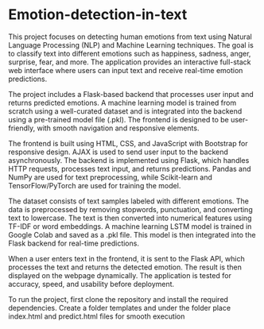 # Emotion-detection-in-text
This project focuses on detecting human emotions from text using Natural Language Processing (NLP) and Machine Learning techniques. The goal is to classify text into different emotions such as happiness, sadness, anger, surprise, fear, and more. The application provides an interactive full-stack web interface where users can input text and receive real-time emotion predictions.

The project includes a Flask-based backend that processes user input and returns predicted emotions. A machine learning model is trained from scratch using a well-curated dataset and is integrated into the backend using a pre-trained model file (.pkl). The frontend is designed to be user-friendly, with smooth navigation and responsive elements.

The frontend is built using HTML, CSS, and JavaScript with Bootstrap for responsive design. AJAX is used to send user input to the backend asynchronously. The backend is implemented using Flask, which handles HTTP requests, processes text input, and returns predictions. Pandas and NumPy are used for text preprocessing, while Scikit-learn and TensorFlow/PyTorch are used for training the model.

The dataset consists of text samples labeled with different emotions. The data is preprocessed by removing stopwords, punctuation, and converting text to lowercase. The text is then converted into numerical features using TF-IDF or word embeddings. A machine learning LSTM model is trained in Google Colab and saved as a .pkl file. This model is then integrated into the Flask backend for real-time predictions.

When a user enters text in the frontend, it is sent to the Flask API, which processes the text and returns the detected emotion. The result is then displayed on the webpage dynamically. The application is tested for accuracy, speed, and usability before deployment.

To run the project, first clone the repository and install the required dependencies.
Create a folder templates and under the folder place index.html and predict.html files for smooth execution
